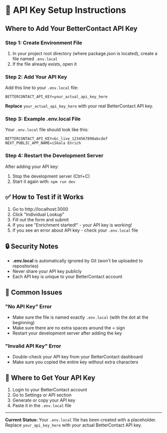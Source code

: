 # 🔑 API Key Setup Instructions

## Where to Add Your BetterContact API Key

### Step 1: Create Environment File
1. In your project root directory (where package.json is located), create a file named `.env.local`
2. If the file already exists, open it

### Step 2: Add Your API Key
Add this line to your `.env.local` file:

```
BETTERCONTACT_API_KEY=your_actual_api_key_here
```

**Replace** `your_actual_api_key_here` with your real BetterContact API key.

### Step 3: Example .env.local File
Your `.env.local` file should look like this:

```
BETTERCONTACT_API_KEY=bc_live_1234567890abcdef
NEXT_PUBLIC_APP_NAME=iSkala Enrich
```

### Step 4: Restart the Development Server
After adding your API key:

1. Stop the development server (Ctrl+C)
2. Start it again with: `npm run dev`

## ✅ How to Test if it Works

1. Go to http://localhost:3000
2. Click "Individual Lookup"
3. Fill out the form and submit
4. If you see "Enrichment started!" - your API key is working!
5. If you see an error about API key - check your `.env.local` file

## 🔒 Security Notes

- **.env.local** is automatically ignored by Git (won't be uploaded to repositories)
- Never share your API key publicly
- Each API key is unique to your BetterContact account

## 🚫 Common Issues

### "No API Key" Error
- Make sure the file is named exactly `.env.local` (with the dot at the beginning)
- Make sure there are no extra spaces around the = sign
- Restart your development server after adding the key

### "Invalid API Key" Error  
- Double-check your API key from your BetterContact dashboard
- Make sure you copied the entire key without extra characters

## 📍 Where to Get Your API Key

1. Login to your BetterContact account
2. Go to Settings or API section
3. Generate or copy your API key
4. Paste it in the `.env.local` file

---

**Current Status:** Your `.env.local` file has been created with a placeholder. Replace `your_api_key_here` with your actual BetterContact API key. 